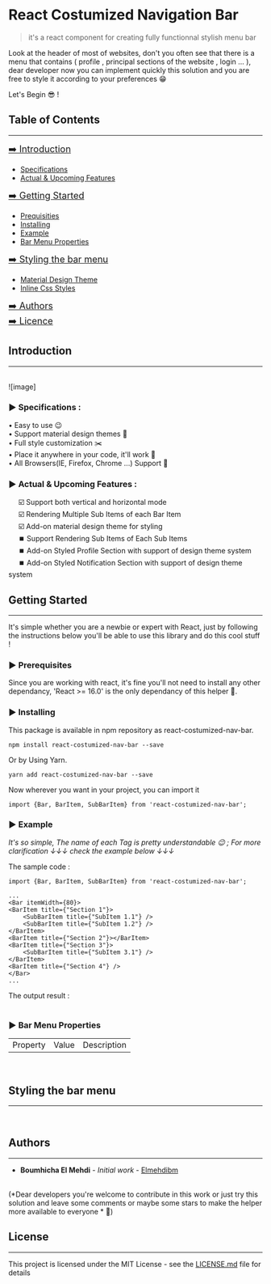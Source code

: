 # React Costumized Navigation Bar

> it's a react component for creating fully functionnal stylish menu bar

Look at the header of most of websites, don't you often see that there is a menu that contains ( profile , principal sections of the website , login ... ), dear developer now you can implement quickly this solution and you are free to style it according to your preferences 😁
<!-- <br>
[Click me to see a demonstration ✋ !](https://demo-site.netlify.com/)
<br> -->
Let's Begin  😎 !
## Table of Contents
---
<div style="font-size:18px"> <a style="color: currentColor" href="#intro"> ➡️  Introduction </a> </div>
<ul>
    <a style="color: currentColor" href="#specs"><li>Specifications</li></a>
    <a style="color: currentColor" href="#features"><li>Actual & Upcoming Features</li></a>
</ul>
<div style="font-size:18px"> <a  style="color: currentColor" href="#start"> ➡️  Getting Started </a></div>
    <ul><a style="color:currentColor" href="#prerequisites"><li>Prequisities</li></a>
    <a style="color:currentColor" href="#install"><li>Installing</li></a>
    <a style="color:currentColor" href="#example"><li>Example</li></a><a style="color:currentColor" href="#props"><li>Bar Menu Properties</li></a></ul>
<div style="font-size:18px"><a style="color:currentColor" href="#styling">➡️ Styling the bar menu</a></div>
<ul><a style="color:currentColor" href="#styling1"><li>Material Design Theme</li></a>
<a style="color:currentColor" href="#styling2"><li>Inline Css Styles</li></a></ul>
<div style="font-size:18px"><a style="color:currentColor" href="#author"> ➡️  Authors </a></div>
<div style="font-size:18px"><a style="color:currentColor" href="#licence"> ➡️  Licence </a></div>

<div id="intro">

## Introduction
------



<!-- Here A gif that demonstrate the outcome of the lib -->
<br>
![image]

<div id="specs">

### ► Specifications :
• Easy to use 😉
<br> • Support material design themes 📔
<br> • Full style customization ✂️
<br> • Place it anywhere in your code, it'll work 🎯
<br> • All Browsers(IE, Firefox, Chrome ...) Support 🚀

</div>
<div id ="features">

###  ►  Actual & Upcoming Features :
&nbsp;&nbsp;&nbsp;&nbsp;&nbsp;☑️ Support both vertical and horizontal mode<br>
&nbsp;&nbsp;&nbsp;&nbsp;&nbsp;☑️ Rendering Multiple Sub Items of each Bar Item <br>
&nbsp;&nbsp;&nbsp;&nbsp;&nbsp;☑️ Add-on material design theme for styling <br>
&nbsp;&nbsp;&nbsp;&nbsp;&nbsp;⏹️ Support Rendering Sub Items of Each Sub Items <br>
&nbsp;&nbsp;&nbsp;&nbsp;&nbsp;⏹️ Add-on Styled Profile Section with support of design theme system <br>
&nbsp;&nbsp;&nbsp;&nbsp;&nbsp;⏹️ Add-on Styled Notification Section with support of design theme system <br>

</div>
</div>
<div id="start">

## Getting Started
------
It's simple whether you are a newbie or expert with React, just by following the instructions below you'll be able to use this library and do this cool stuff !
<div id="prerequisites">

###  ►  Prerequisites
</div>

Since you are working with react, it's fine you'll not need to install any other dependancy, 'React >= 16.0' is the only dependancy of this helper 🤗.
<div id="install">

###  ►  Installing
</div>

This package is available in npm repository as react-costumized-nav-bar.
`````
npm install react-costumized-nav-bar --save
`````
Or by Using Yarn.
`````
yarn add react-costumized-nav-bar --save
`````
Now wherever you want in your project, you can import it
`````
import {Bar, BarItem, SubBarItem} from 'react-costumized-nav-bar';
`````
<div id="example">

###  ►  Example
</div>

*It's so simple, The name of each Tag is pretty understandable 😉 ; For more clarification ↓↓↓ check the example below ↓↓↓*

The sample code :
```
import {Bar, BarItem, SubBarItem} from 'react-costumized-nav-bar';

...
<Bar itemWidth={80}>
<BarItem title={"Section 1"}>
    <SubBarItem title={"SubItem 1.1"} />
    <SubBarItem title={"SubItem 1.2"} />
</BarItem>
<BarItem title={"Section 2"}></BarItem>
<BarItem title={"Section 3"}>
    <SubBarItem title={"SubItem 3.1"} />
</BarItem>
<BarItem title={"Section 4"} />
</Bar>
...
```
The output result :
<br><br>
<!-- ![image] -->
<div id="props">

###  ►  Bar Menu Properties
</div>

<table>
    <tr><td>Property</td><td>Value</td><td>Description</td></tr>
</table>
<br>

<div id="styling">

##  Styling the bar menu
</div>

-------

<br>
<div id="author">

## Authors
</div>

-------
* **Boumhicha El Mehdi** - *Initial work* - [Elmehdibm](https://github.com/elmehdibm/)
<br>
(*Dear developers you're welcome to contribute in this work or just try this solution and leave some comments or maybe some stars to make the helper more available to everyone * 🙏)

<div id="licence">

## License
</div>

--------
This project is licensed under the MIT License - see the [LICENSE.md](.\LICENSE.md) file for details
